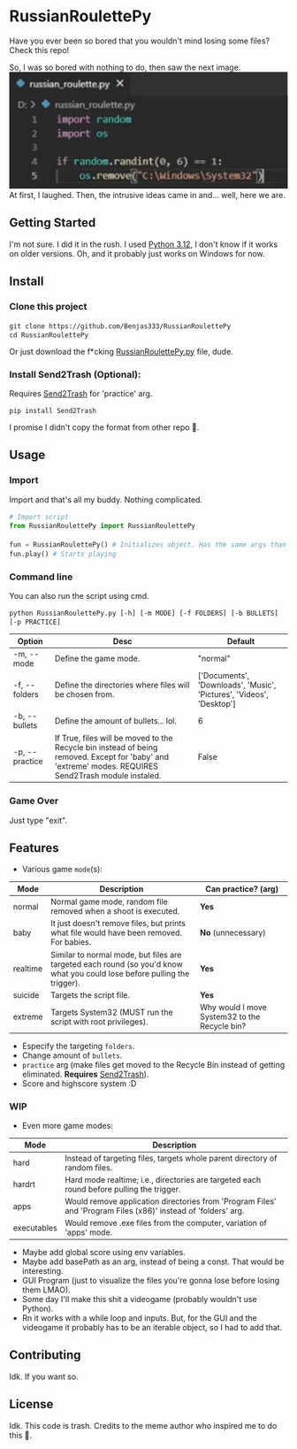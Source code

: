 # RussianRoulettePy

Have you ever been so bored that you wouldn't mind losing some files? Check this repo!

So, I was so bored with nothing to do, then saw the next image.
![](meme.jpg)
At first, I laughed. Then, the intrusive ideas came in and... well, here we are.

## Getting Started
I'm not sure. I did it in the rush. I used [Python 3.12](https://www.python.org/downloads/), I don't know if it works on older versions.
Oh, and it probably just works on Windows for now.

## Install
### Clone this project
```
git clone https://github.com/Benjas333/RussianRoulettePy
cd RussianRoulettePy
```
Or just download the f*cking [RussianRoulettePy.py](https://github.com/Benjas333/RussianRoulettePy/blob/main/RussianRoulettePy.py) file, dude.
### Install Send2Trash (Optional):
Requires [Send2Trash](https://pypi.org/project/Send2Trash/) for 'practice' arg.
```
pip install Send2Trash
```
I promise I didn't copy the format from other repo 🗿.

## Usage
### Import
Import and that's all my buddy. Nothing complicated.
```python
# Import script
from RussianRoulettePy import RussianRoulettePy

fun = RussianRoulettePy() # Initializes object. Has the same args than the command line
fun.play() # Starts playing
```
### Command line
You can also run the script using cmd.
```
python RussianRoulettePy.py [-h] [-m MODE] [-f FOLDERS] [-b BULLETS] [-p PRACTICE]
```
|Option|Desc| Default|
|----|---|---|
|-m, --mode| Define the game mode. |"normal"|
|-f, --folders| Define the directories where files will be chosen from.|['Documents', 'Downloads', 'Music', 'Pictures', 'Videos', 'Desktop']|
|-b, --bullets | Define the amount of bullets... lol. | 6 |
|-p, --practice| If True, files will be moved to the Recycle bin instead of being removed. Except for 'baby' and 'extreme' modes. REQUIRES Send2Trash module instaled.| False|
### Game Over
Just type "exit".
## Features
- Various game `mode`(s):

|Mode  | Description| Can practice? (arg) |
|------|--------------|-------------|
|normal | Normal game mode, random file removed when a shoot is executed. | **Yes**
|baby | It just doesn't remove files, but prints what file would have been removed. For babies. | **No** (unnecessary)
|realtime | Similar to normal mode, but files are targeted each round (so you'd know what you could lose before pulling the trigger). | **Yes**
|suicide | Targets the script file. | **Yes**
|extreme | Targets System32 (MUST run the script with root privileges). | Why would I move System32 to the Recycle bin?

- Especify the targeting `folders`.
- Change amount of `bullets`.
- `practice` arg (make files get moved to the Recycle Bin instead of getting eliminated. **Requires** [Send2Trash](https://pypi.org/project/Send2Trash/)).
- Score and highscore system :D

### WIP
- Even more game modes:

|Mode  | Description|
|------|--------------|
|hard | Instead of targeting files, targets whole parent directory of random files.
|hardrt | Hard mode realtime; i.e., directories are targeted each round before pulling the trigger.
|apps | Would remove application directories from 'Program Files' and 'Program Files (x86)' instead of 'folders' arg.
|executables | Would remove .exe files from the computer, variation of 'apps' mode.
- Maybe add global score using env variables.
- Maybe add basePath as an arg, instead of being a const. That would be interesting.
- GUI Program (just to visualize the files you're gonna lose before losing them LMAO).
- Some day I'll make this shit a videogame (probably wouldn't use Python).
- Rn it works with a while loop and inputs. But, for the GUI and the videogame it probably has to be an iterable object, so I had to add that.

## Contributing
Idk. If you want so.

## License
Idk. This code is trash. Credits to the meme author who inspíred me to do this 🗿.